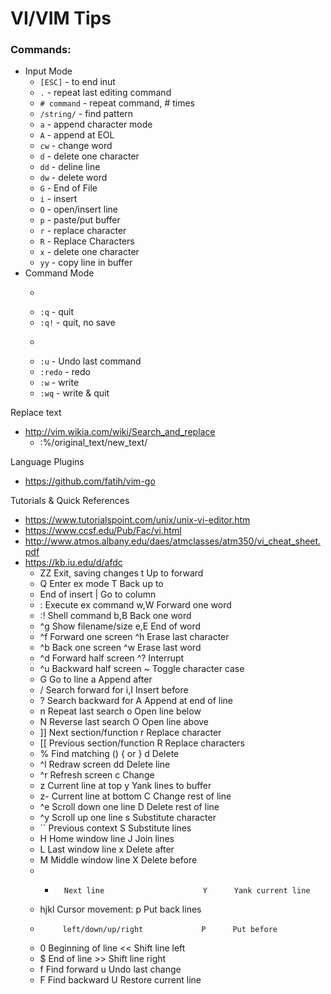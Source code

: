 VI/VIM Tips
=========

### Commands:
* Input Mode
  * ```[ESC]```       - to end inut
  * ```.```           - repeat last editing command
  * ```# command```   - repeat command, # times
  * ```/string/```    - find pattern
  * ```a```           - append character mode
  * ```A```           - append at EOL
  * ```cw```          - change word
  * ```d```           - delete one character
  * ```dd```          - deline line
  * ```dw```          - delete word
  * ```G```           - End of File
  * ```i```           - insert
  * ```O```           - open/insert line
  * ```p```           - paste/put buffer
  * ```r```           - replace character
  * ```R```           - Replace Characters
  * ```x```           - delete one character
  * ```yy```          - copy line in buffer
* Command Mode
  * ```:n             - goto line n
  * ```:q```          - quit
  * ```:q!```         - quit, no save
  * ```:r file        - import file
  * ```:u```          - Undo last command
  * ```:redo```       - redo 
  * ```:w```          - write
  * ```:wq```         - write & quit



Replace text
* http://vim.wikia.com/wiki/Search_and_replace
  * :%/original_text/new_text/

Language Plugins
* https://github.com/fatih/vim-go


Tutorials & Quick References
* https://www.tutorialspoint.com/unix/unix-vi-editor.htm
* https://www.ccsf.edu/Pub/Fac/vi.html
* http://www.atmos.albany.edu/daes/atmclasses/atm350/vi_cheat_sheet.pdf
* https://kb.iu.edu/d/afdc
  *  ZZ      Exit, saving changes           t<x>   Up to <x> forward
  *  Q       Enter ex mode                  T<x>   Back up to <x>
  *  <ESC>   End of insert                  <x>|   Go to column <x>
  *  :<cmd>  Execute ex command             w,W    Forward one word
  *  :!<cmd> Shell command                  b,B    Back one word
  *  ^g      Show filename/size             e,E    End of word
  *  ^f      Forward one screen             ^h     Erase last character
  *  ^b      Back one screen                ^w     Erase last word
  *  ^d      Forward half screen            ^?     Interrupt
  *  ^u      Backward half screen           ~      Toggle character case
  *  <x>G    Go to line <x>                 a      Append after
  *  /<x>    Search forward for <x>         i,I    Insert before
  *  ?<x>    Search backward for <x>        A      Append at end of line
  *  n       Repeat last search             o      Open line below
  *  N       Reverse last search            O      Open line above
  *  ]]      Next section/function          r      Replace character
  *  [[      Previous section/function      R      Replace characters
  *  %       Find matching () { or }        d      Delete
  *  ^l      Redraw screen                  dd     Delete line
  *  ^r      Refresh screen                 c      Change
  *  z<CR>   Current line at top            y      Yank lines to buffer
  *  z-      Current line at bottom         C      Change rest of line
  *  ^e      Scroll down one line           D      Delete rest of line
  *  ^y      Scroll up one line             s      Substitute character
  *  ``      Previous context               S      Substitute lines
  *  H       Home window line               J      Join lines
  *  L       Last window line               x      Delete after
  *  M       Middle window line             X      Delete before
  *  +       Next line                      Y      Yank current line
  *  hjkl    Cursor movement:               p      Put back lines
  *          left/down/up/right             P      Put before
  *  0       Beginning of line              <<     Shift line left
  *  $       End of line                    >>     Shift line right
  *  f<x>    Find <x> forward               u      Undo last change
  *  F<x>    Find <x> backward              U      Restore current line



